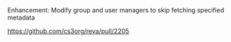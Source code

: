 Enhancement: Modify group and user managers to skip fetching specified metadata

https://github.com/cs3org/reva/pull/2205